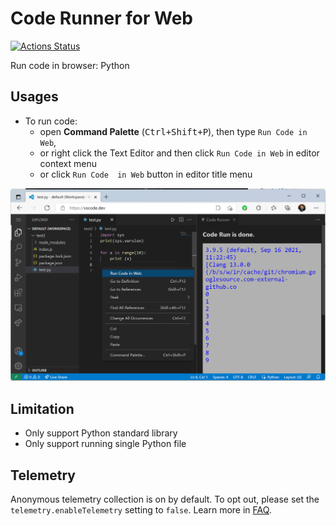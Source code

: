 # Code Runner for Web

[![Actions Status](https://github.com/formulahendry/vscode-code-runner-for-web/actions/workflows/main.yml/badge.svg)](https://github.com/formulahendry/vscode-code-runner-for-web/actions/workflows/main.yml)

Run code in browser: Python

## Usages

* To run code:
  * open **Command Palette** (<kbd>Ctrl+Shift+P</kbd>), then type `Run Code in Web`, 
  * or right click the Text Editor and then click `Run Code in Web` in editor context menu
  * or click `Run Code  in Web` button in editor title menu

![usage](images/usage.png)

## Limitation

* Only support Python standard library
* Only support running single Python file

## Telemetry

Anonymous telemetry collection is on by default. To opt out, please set the `telemetry.enableTelemetry` setting to `false`. Learn more in [FAQ](https://code.visualstudio.com/docs/supporting/faq#_how-to-disable-telemetry-reporting).